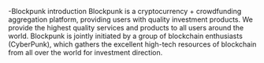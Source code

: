 -Blockpunk introduction
Blockpunk is a cryptocurrency + crowdfunding aggregation platform, providing users with quality investment products.
We provide the highest quality services and products to all users around the world.
Blockpunk is jointly initiated by a group of blockchain enthusiasts (CyberPunk), which gathers the excellent high-tech resources of blockchain from all over the world for investment direction.
